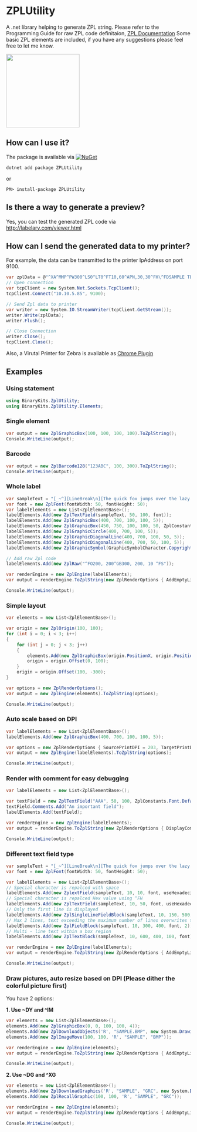 # ZPLUtility
A .net library helping to generate ZPL string.
Please refer to the Programming Guide for raw ZPL code definitaion, 
[ZPL Documentation](https://www.zebra.com/content/dam/zebra/manuals/printers/common/programming/zpl-zbi2-pm-en.pdf)
Some basic ZPL elements are included, if you have any suggestions please feel free to let me know.

<img src="https://raw.githubusercontent.com/BinaryKits/ZPLUtility/master/doc/logo.png" width="200">

## How can I use it?

The package is available via [![NuGet](https://img.shields.io/nuget/v/ZPLUtility.svg?label=NuGet)](https://www.nuget.org/packages/ZPLUtility)

```
dotnet add package ZPLUtility
```
or
```
PM> install-package ZPLUtility
```

## Is there a way to generate a preview?

Yes, you can test the generated ZPL code via http://labelary.com/viewer.html

## How can I send the generated data to my printer?

For example, the data can be transmitted to the printer IpAddress on port 9100.

```cs
var zplData = @"^XA^MMP^PW300^LS0^LT0^FT10,60^APN,30,30^FH\^FDSAMPLE TEXT^FS^XZ";
// Open connection
var tcpClient = new System.Net.Sockets.TcpClient();
tcpClient.Connect("10.10.5.85", 9100);

// Send Zpl data to printer
var writer = new System.IO.StreamWriter(tcpClient.GetStream());
writer.Write(zplData);
writer.Flush();

// Close Connection
writer.Close();
tcpClient.Close();
```

Also, a Virutal Printer for Zebra is available as [Chrome Plugin](https://chrome.google.com/webstore/detail/zpl-printer/phoidlklenidapnijkabnfdgmadlcmjo)

## Examples

### Using statement

```cs
using BinaryKits.ZplUtility;
using BinaryKits.ZplUtility.Elements;
```

### Single element

```cs
var output = new ZplGraphicBox(100, 100, 100, 100).ToZplString();
Console.WriteLine(output);
```

### Barcode

```cs
var output = new ZplBarcode128("123ABC", 100, 300).ToZplString();
Console.WriteLine(output);
```

### Whole label

```cs
var sampleText = "[_~^][LineBreak\n][The quick fox jumps over the lazy dog.]";
var font = new ZplFont(fontWidth: 50, fontHeight: 50);
var labelElements = new List<ZplElementBase>();
labelElements.Add(new ZplTextField(sampleText, 50, 100, font));
labelElements.Add(new ZplGraphicBox(400, 700, 100, 100, 5));
labelElements.Add(new ZplGraphicBox(450, 750, 100, 100, 50, ZplConstants.LineColor.White));
labelElements.Add(new ZplGraphicCircle(400, 700, 100, 5));
labelElements.Add(new ZplGraphicDiagonalLine(400, 700, 100, 50, 5));
labelElements.Add(new ZplGraphicDiagonalLine(400, 700, 50, 100, 5));
labelElements.Add(new ZplGraphicSymbol(GraphicSymbolCharacter.Copyright, 600, 600, 50, 50));

// Add raw Zpl code
labelElements.Add(new ZplRaw("^FO200, 200^GB300, 200, 10 ^FS"));

var renderEngine = new ZplEngine(labelElements);
var output = renderEngine.ToZplString(new ZplRenderOptions { AddEmptyLineBeforeElementStart = true });

Console.WriteLine(output);
```

### Simple layout

```cs
var elements = new List<ZplElementBase>();

var origin = new ZplOrigin(100, 100);
for (int i = 0; i < 3; i++)
{
    for (int j = 0; j < 3; j++)
    {
        elements.Add(new ZplGraphicBox(origin.PositionX, origin.PositionY, 50, 50));
        origin = origin.Offset(0, 100);
    }
    origin = origin.Offset(100, -300);
}

var options = new ZplRenderOptions();
var output = new ZplEngine(elements).ToZplString(options);

Console.WriteLine(output);
```

### Auto scale based on DPI

```cs
var labelElements = new List<ZplElementBase>();
labelElements.Add(new ZplGraphicBox(400, 700, 100, 100, 5));

var options = new ZplRenderOptions { SourcePrintDPI = 203, TargetPrintDPI = 300 };
var output = new ZplEngine(labelElements).ToZplString(options);

Console.WriteLine(output);
```
### Render with comment for easy debugging

```cs
var labelElements = new List<ZplElementBase>();

var textField = new ZplTextField("AAA", 50, 100, ZplConstants.Font.Default);
textField.Comments.Add("An important field");
labelElements.Add(textField);

var renderEngine = new ZplEngine(labelElements);
var output = renderEngine.ToZplString(new ZplRenderOptions { DisplayComments = true });

Console.WriteLine(output);
```

### Different text field type

```cs
var sampleText = "[_~^][LineBreak\n][The quick fox jumps over the lazy dog.]";
var font = new ZplFont(fontWidth: 50, fontHeight: 50);

var labelElements = new List<ZplElementBase>();
// Special character is repalced with space
labelElements.Add(new ZplextField(sampleText, 10, 10, font, useHexadecimalIndicator: false));
// Special character is repalced Hex value using ^FH
labelElements.Add(new ZplTextField(sampleText, 10, 50, font, useHexadecimalIndicator: true));
// Only the first line is displayed
labelElements.Add(new ZplSingleLineFieldBlock(sampleText, 10, 150, 500, font));
// Max 2 lines, text exceeding the maximum number of lines overwrites the last line.
labelElements.Add(new ZplFieldBlock(sampleText, 10, 300, 400, font, 2));
// Multi - line text within a box region
labelElements.Add(new ZplTextBlock(sampleText, 10, 600, 400, 100, font));

var renderEngine = new ZplEngine(labelElements);
var output = renderEngine.ToZplString(new ZplRenderOptions { AddEmptyLineBeforeElementStart = true });

Console.WriteLine(output);
```

### Draw pictures, auto resize based on DPI (Please dither the colorful picture first)

You have 2 options:

**1. Use ~DY and ^IM**

```cs
var elements = new List<ZplElementBase>();
elements.Add(new ZplGraphicBox(0, 0, 100, 100, 4));
elements.Add(new ZplDownloadObjects('R', "SAMPLE.BMP", new System.Drawing.Bitmap("sample.bmp")));
elements.Add(new ZplImageMove(100, 100, 'R', "SAMPLE", "BMP"));

var renderEngine = new ZplEngine(elements);
var output = renderEngine.ToZplString(new ZplRenderOptions { AddEmptyLineBeforeElementStart = true, TargetPrintDpi = 300, SourcePrintDpi = 200 });

Console.WriteLine(output);
```

**2. Use ~DG and ^XG**

```cs
var elements = new List<ZplElementBase>();
elements.Add(new ZplDownloadGraphics('R', "SAMPLE", "GRC", new System.Drawing.Bitmap("Sample.bmp")));
elements.Add(new ZplRecallGraphic(100, 100, 'R', "SAMPLE", "GRC"));

var renderEngine = new ZplEngine(elements);
var output = renderEngine.ToZplString(new ZplRenderOptions { AddEmptyLineBeforeElementStart = true, TargetPrintDpi = 600, SourcePrintDpi = 200 });

Console.WriteLine(output);
```

